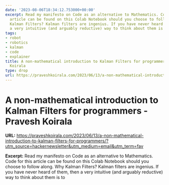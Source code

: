 ```yaml
---
date: '2023-08-06T18:34:12.753000+00:00'
excerpt: Read my manifesto on Code as an alternative to Mathematics. Code for this
  article can be found on this Colab Notebook should you choose to follow along. Why
  Kalman Filters? Kalman filters are ingenius. If you have never heard of them, then
  a very intuitive (and arguably reductive) way to think about them is to
tags:
- robot
- robotics
- kalman
- code
- explainer
title: A non-mathematical introduction to Kalman Filters for programmers - Pravesh
  Koirala
type: drop
url: https://praveshkoirala.com/2023/06/13/a-non-mathematical-introduction-to-kalman-filters-for-programmers/?utm_source=hackernewsletter&utm_medium=email&utm_term=fav
---
```


# A non-mathematical introduction to Kalman Filters for programmers - Pravesh Koirala

**URL:** https://praveshkoirala.com/2023/06/13/a-non-mathematical-introduction-to-kalman-filters-for-programmers/?utm_source=hackernewsletter&utm_medium=email&utm_term=fav

**Excerpt:** Read my manifesto on Code as an alternative to Mathematics. Code for this article can be found on this Colab Notebook should you choose to follow along. Why Kalman Filters? Kalman filters are ingenius. If you have never heard of them, then a very intuitive (and arguably reductive) way to think about them is to
